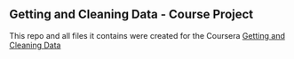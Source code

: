 ## Getting and Cleaning Data - Course Project

This repo and all files it contains were created for the Coursera [Getting and Cleaning Data](https://www.coursera.org/course/getdata) 

